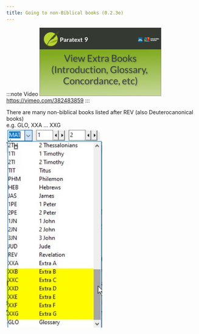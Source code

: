 ```yaml
---
title: Going to non-Biblical books (0.2.3e)
---
```


:::note Video
[![ ](../../media/0.2.3e.png)](https://vimeo.com/382483859)  
https://vimeo.com/382483859
:::

There are many non-biblical books listed after REV (also Deuterocanonical books)  
e.g. GLO, XXA … XXG  
![](../../media/d890dc76a9de006128df41487dd658f7.jpg)
